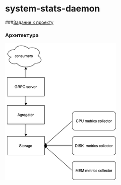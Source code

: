# system-stats-daemon

###[Задание к проекту](https://github.com/OtusGolang/final_project/edit/master/05-system-stats-daemon.md)


### Архитектура
<img alt="scheme" src="./media/monitoring.png">


